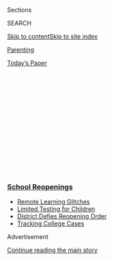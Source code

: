 <div id="app">

<div>

<div>

<div>

<div class="NYTAppHideMasthead css-1q2w90k e1suatyy0">

<div class="section css-ui9rw0 e1suatyy2">

<div class="css-eph4ug er09x8g0">

<div class="css-6n7j50">

</div>

<span class="css-1dv1kvn">Sections</span>

<div class="css-10488qs">

<span class="css-1dv1kvn">SEARCH</span>

</div>

[Skip to content](#site-content)[Skip to site
index](#site-index)

</div>

<div id="masthead-section-label" class="css-1wr3we4 eaxe0e00">

[Parenting](https://www.nytimes3xbfgragh.onion/section/parenting)

</div>

<div class="css-10698na e1huz5gh0">

</div>

</div>

<div id="masthead-bar-one" class="section hasLinks css-15hmgas e1csuq9d3">

<div class="css-uqyvli e1csuq9d0">

</div>

<div class="css-1uqjmks e1csuq9d1">

</div>

<div class="css-9e9ivx">

[](https://myaccount.nytimes3xbfgragh.onion/auth/login?response_type=cookie&client_id=vi)

</div>

<div class="css-1bvtpon e1csuq9d2">

[Today’s
Paper](https://www.nytimes3xbfgragh.onion/section/todayspaper)

</div>

</div>

</div>

</div>

<div data-aria-hidden="false">

<div id="site-content" data-role="main">

<div>

<div class="css-1aor85t" style="opacity:0.000000001;z-index:-1;visibility:hidden">

<div class="css-1hqnpie">

<div class="css-epjblv">

<span class="css-17xtcya">[Parenting](/section/parenting)</span><span class="css-x15j1o">|</span><span class="css-fwqvlz">Kids
Seeking Asylum Find Some Measure of It in One Makeshift
School</span>

</div>

<div class="css-k008qs">

<div class="css-1iwv8en">

<span class="css-18z7m18"></span>

<div>

</div>

</div>

<span class="css-1n6z4y">https://nyti.ms/2Q2TrwW</span>

<div class="css-1705lsu">

<div class="css-4xjgmj">

<div class="css-4skfbu" data-role="toolbar" data-aria-label="Social Media Share buttons, Save button, and Comments Panel with current comment count" data-testid="share-tools">

  - 
  - 
  - 
  - 
    
    <div class="css-6n7j50">
    
    </div>

  - 

</div>

</div>

</div>

</div>

</div>

</div>

<div class="css-13pd83m">

<div class="css-l9svim">

### [<span class="css-pa1jbp"><span class="css-1rxm0ex">School</span><span class="css-1rxm0ex"> Reopenings</span></span>](https://www.nytimes3xbfgragh.onion/spotlight/schools-reopening?name=styln-coronavirus-schools-reopening&region=TOP_BANNER&block=storyline_menu_recirc&action=click&pgtype=Article&impression_id=4a530b40-f4d1-11ea-b32a-256dc0696bd9&variant=undefined)

  - <span class="css-1qkutce">[Remote Learning
    Glitches](https://www.nytimes3xbfgragh.onion/2020/09/08/us/school-districts-cyberattacks-glitches.html?name=styln-coronavirus-schools-reopening&region=TOP_BANNER&block=storyline_menu_recirc&action=click&pgtype=Article&impression_id=4a530b41-f4d1-11ea-b32a-256dc0696bd9&variant=undefined)</span>
  - <span class="css-1qkutce">[Limited Testing for
    Children](https://www.nytimes3xbfgragh.onion/2020/09/08/upshot/children-testing-shortfalls-virus.html?name=styln-coronavirus-schools-reopening&region=TOP_BANNER&block=storyline_menu_recirc&action=click&pgtype=Article&impression_id=4a533250-f4d1-11ea-b32a-256dc0696bd9&variant=undefined)</span>
  - <span class="css-1qkutce">[District Defies Reopening
    Order](https://www.nytimes3xbfgragh.onion/2020/09/10/us/des-moines-school-opening-coronavirus.html?name=styln-coronavirus-schools-reopening&region=TOP_BANNER&block=storyline_menu_recirc&action=click&pgtype=Article&impression_id=4a533251-f4d1-11ea-b32a-256dc0696bd9&variant=undefined)</span>
  - <span class="css-1qkutce">[Tracking College
    Cases](https://www.nytimes3xbfgragh.onion/interactive/2020/us/covid-college-cases-tracker.html?name=styln-coronavirus-schools-reopening&region=TOP_BANNER&block=storyline_menu_recirc&action=click&pgtype=Article&impression_id=4a533252-f4d1-11ea-b32a-256dc0696bd9&variant=undefined)</span>

</div>

</div>

<div id="top-wrapper" class="css-1sy8kpn">

<div id="top-slug" class="css-l9onyx">

Advertisement

</div>

[Continue reading the main
story](#after-top)

<div class="ad top-wrapper" style="text-align:center;height:100%;display:block;min-height:250px">

<div id="top" class="place-ad" data-position="top" data-size-key="top">

</div>

</div>

<div id="after-top">

</div>

</div>

<div>

<div id="sponsor-wrapper" class="css-1hyfx7x">

<div id="sponsor-slug" class="css-19vbshk">

Supported by

</div>

[Continue reading the main
story](#after-sponsor)

<div id="sponsor" class="ad sponsor-wrapper" style="text-align:center;height:100%;display:block">

</div>

<div id="after-sponsor">

</div>

</div>

<div class="css-186x18t">

</div>

<div class="css-1vkm6nb ehdk2mb0">

# Kids Seeking Asylum Find Some Measure of It in One Makeshift School

</div>

When the pandemic hit, volunteers had to find creative ways to educate
migrant children living in limbo near the U.S.-Mexico border.

<div class="css-79elbk" data-testid="photoviewer-wrapper">

<div class="css-z3e15g" data-testid="photoviewer-wrapper-hidden">

</div>

<div class="css-1a48zt4 ehw59r15" data-testid="photoviewer-children">

![<span class="css-16f3y1r e13ogyst0" data-aria-hidden="true">Ana
Morales Becerra, an asylum seeker and single mother of four, is seeking
refuge with her family at the Embajadores de Jesús Church and migrant
shelter in Tijuana. For almost a year, the children have had little to
no access to formal education. Now, volunteers are implementing virtual
classes to try and fill the increasing void after the
pandemic.</span><span class="css-cnj6d5 e1z0qqy90" itemprop="copyrightHolder"><span class="css-1ly73wi e1tej78p0">Credit...</span><span><span>Guillermo
Arias for The New York
Times</span></span></span>](https://static01.graylady3jvrrxbe.onion/images/2020/08/18/multimedia/18par-border-homeschooling7/merlin_175763541_5bd3b445-6b29-48c7-94e0-58947723d57a-articleLarge.jpg?quality=75&auto=webp&disable=upscale)

</div>

</div>

<div class="css-18e8msd">

<div class="css-vp77d3 epjyd6m0">

<div class="css-1baulvz">

By <span class="css-1baulvz" itemprop="name">Myriam Vidal Valero</span>
and <span class="css-1baulvz last-byline" itemprop="name">Rodrigo Pérez
Ortega</span>

</div>

</div>

  - 
    
    <div class="css-ld3wwf e16638kd2">
    
    Aug. 18,
    2020
    
    </div>

  - 
    
    <div class="css-4xjgmj">
    
    <div class="css-d8bdto" data-role="toolbar" data-aria-label="Social Media Share buttons, Save button, and Comments Panel with current comment count" data-testid="share-tools">
    
      - 
      - 
      - 
      - 
        
        <div class="css-6n7j50">
        
        </div>
    
      - 
    
    </div>
    
    </div>

</div>

<div class="css-mdjrty">

[Leer en
español](https://www.nytimes3xbfgragh.onion/es/2020/08/18/espanol/america-latina/escuela-frontera-mexico.html "Read in Spanish")

</div>

</div>

<div class="section meteredContent css-1r7ky0e" name="articleBody" itemprop="articleBody">

<div class="css-1fanzo5 StoryBodyCompanionColumn">

<div class="css-53u6y8">

Ana Morales Becerra, a single mom from Michoacán, Mexico, once described
her former home as a calm place in the middle of a cartel war. With so
many narcos in her neighborhood, in the city of Uruapan, she felt sure
that no one would dare to come in to rob her. But still, she always felt
uneasy as her daily routine — working two jobs and taking care of her
kids — was punctuated with trucks full of armed people passing by.

The tipping point came, however, when narco trucks started following her
children. “No more\!” she remembers saying. “I’m leaving.” Fleeing
cartel violence, sexual abuse and death threats, she left her home to
seek a fresh start in the United States. Last October, she arrived in
Tijuana, Mexico, with her four children, very little money and no place
to stay.

But seeking asylum, which Morales Becerra thought would be a relatively
fast process, turned out to be an administrative tar pit that would
strand her and her family for months while they waited for a judge to
decide their fate. “I didn’t know we would have to go through all this
process,” she said. With their lives on hold, and no access to formal
jobs or school, they have been living at the Embajadores de Jesús
shelter, just three miles south of the U.S.-Mexico border, for almost a
year.

</div>

</div>

<div>

</div>

<div class="css-1fanzo5 StoryBodyCompanionColumn">

<div class="css-53u6y8">

Like Morales Becerra’s family, thousands of families from Central
America and Mexico have come to the U.S. southern border in recent years
escaping violence. The White House’s Migrant Protection Protocols, also
known as the “Remain in Mexico” program, have [forced migrants to wait
in Mexico for
months](https://www.nytimes3xbfgragh.onion/interactive/2019/08/18/us/mexico-immigration-asylum.html)
with no guarantees of asylum.

</div>

</div>

<div class="css-1fanzo5 StoryBodyCompanionColumn">

<div class="css-53u6y8">

During this time, children have little to no access to formal education.
“Jesús, my oldest son, was worried,” Morales Becerra said. “He told me:
‘I already lost one year of school, Mom, I don’t want to lose another
one.’”

-----

**GET MORE NYT PARENTING** [*Sign up for this
newsletter*](https://www.nytimes3xbfgragh.onion/newsletters/parenting?action=click&module=RelatedLinks&pgtype=Article)
*and* [*follow @nytparenting on
Instagram*](https://www.instagram.com/nytparenting/) *and*
[*Twitter*](https://twitter.com/nytparenting/)*.*

-----

In the past decade, the U.S. [registered an estimated 1.7
million](https://www.unhcr.org/globaltrends2019/) asylum requests,
according to a United Nations Refugee Agency. The Trump administration
[reduced the number of
refugees](https://www.migrationpolicy.org/article/refugees-and-asylees-united-states-2018)
the United States accepts annually from 110,000 in 2017 to 30,000 in
2019 — less than ten percent of filed requests in that year. Among those
who seek asylum, “children are much more vulnerable,” said Germán Casas,
a Colombia-based child psychiatrist and president of Doctors Without
Borders Latin America.

</div>

</div>

<div class="css-1fanzo5 StoryBodyCompanionColumn">

<div class="css-53u6y8">

The trauma that some experience en route — family separation, physical
violence, kidnapping, sexual abuse and human trafficking — is
detrimental for their development and mental health, Casas said. Many
migrant children have difficulty regulating their behaviors and
emotions, handling stress and developing empathy,[according to
research](https://onlinelibrary.wiley.com/doi/book/10.1002/9780470669280).

<div id="NYT_MAIN_CONTENT_1_REGION" class="css-9tf9ac">

<div>

</div>

</div>

With little help from the Tijuana government, volunteers on both sides
of the border have stepped in to offer classes to some children. But
just as one of these projects was gaining steam, the Covid-19 pandemic
struck.

</div>

</div>

<div class="css-79elbk" data-testid="photoviewer-wrapper">

<div class="css-z3e15g" data-testid="photoviewer-wrapper-hidden">

</div>

<div class="css-1a48zt4 ehw59r15" data-testid="photoviewer-children">

![<span class="css-16f3y1r e13ogyst0" data-aria-hidden="true">The School
Box Project bus parked outside a shelter in 2019. For many months, until
the pandemic ceased their operation, the distinctive rainbow
mobile-classroom brought volunteer teachers to migrants awaiting
immigration court
hearings.  </span><span class="css-cnj6d5 e1z0qqy90" itemprop="copyrightHolder"><span class="css-1ly73wi e1tej78p0">Credit...</span><span>Picture
Alliance, via
Alamy</span></span>](https://static01.graylady3jvrrxbe.onion/images/2020/08/18/multimedia/18par-border-homeschooling6/merlin_175817601_1c53c837-ccbf-44ea-916f-a4b825c09adb-articleLarge.jpg?quality=75&auto=webp&disable=upscale)

</div>

</div>

<div class="css-1fanzo5 StoryBodyCompanionColumn">

<div class="css-53u6y8">

## A rainbow-colored classroom rolls in

Andrea Rincón Cortés, 21, feels a deep connection with migrants. Her
father tried to cross the border in 1992, but eventually settled in
Tijuana, where she was born and raised. As she grew up, she saw that
crossing over was a matter of survival to most migrants. As a teenager,
she started visiting shelters and coordinating donations. “I felt this
closeness with them because I saw myself reflected,” she said.

In July of 2019, while juggling university coursework and working for an
advocacy group called Border Angels, Rincón Cortés discovered the
[School Box
Project](https://www.schoolboxproject.org/us-mexican-border), an
international organization that brings educational activities to refugee
children in Greece, Bangladesh and Syria. She quickly proposed bringing
these activities to migrant children on the Mexican border, too.

Over the next few months, she and four other volunteers from both sides
of the border, onboard a rainbow-colored
school-bus-turned-mobile-classroom, visited three Tijuana shelters to
give children two-hour lessons. “We focused initially on doing art
therapy activities to identify what educational and emotional needs they
were having,” Rincón Cortés
said.

</div>

</div>

<div class="css-79elbk" data-testid="photoviewer-wrapper">

<div class="css-z3e15g" data-testid="photoviewer-wrapper-hidden">

</div>

<div class="css-1a48zt4 ehw59r15" data-testid="photoviewer-children">

<div class="css-1xdhyk6 erfvjey0">

<span class="css-1ly73wi e1tej78p0">Image</span>

<div class="css-zjzyr8">

<div data-testid="lazyimage-container" style="height:257.77777777777777px">

</div>

</div>

</div>

<span class="css-16f3y1r e13ogyst0" data-aria-hidden="true">In 2019,
Andrea Rincón Cortés, 21, became involved as a volunteer providing
schooling to children in shelters on the Mexican border. When the
pandemic ceased their mobile-classroom program, she founded her own
nonprofit organization to bring virtual classes to migrant
children.</span><span class="css-cnj6d5 e1z0qqy90" itemprop="copyrightHolder"><span class="css-1ly73wi e1tej78p0">Credit...</span><span>Guillermo
Arias for The New York Times</span></span>

</div>

</div>

<div class="css-1fanzo5 StoryBodyCompanionColumn">

<div class="css-53u6y8">

After growing up in dangerous places, and experiencing trauma during
their journey to the border, migrant children often develop permanent
insecurities and have trouble relating to the world, said Dr. Casas.
They are also at a [higher risk of developing mental health
disorders](https://oxfordre.com/publichealth/view/10.1093/acrefore/9780190632366.001.0001/acrefore-9780190632366-e-12)
such as post-traumatic stress disorder.

Schooling and a sense of routine gains a deeper meaning for them,
according to Dr. Casas, who has treated refugee children for more than
20 years. It [diminishes their
anxiety](https://onlinelibrary.wiley.com/doi/10.1002/9780470669280.ch12)
by providing a safe environment where they can focus on useful
knowledge, instead of the wretched atmosphere that surrounds them, he
said.

On a cold December morning last year, we boarded the classroom bus at El
Chaparral port of entry and rode with two volunteers scheduled to teach
that day. People stared at the rainbow school bus in the middle of a
stream of drab cars on the Tijuana streets. As soon as we arrived at the
shelter, a dozen children came running to greet us, hugging our legs and
jumping around smiling. Then they sat down to paint, everything from
random finger painting to depictions of their travel through the desert.

Zaida Guillén, the director of the Embajadores de Jesús shelter, said
the classes changed the kids’ demeanor and allowed them to blossom. “The
children started to integrate more, were more respectful and started
doing teamwork,” she said.

The mobile school seemed to take their minds away from their ordeals,
said Dulce García, an immigration attorney in San Diego and the
executive director of Border Angels. “They have the space to be kids
again, to do homework and to talk about their situation with an expert,”
she
said.

</div>

</div>

<div class="css-79elbk" data-testid="photoviewer-wrapper">

<div class="css-z3e15g" data-testid="photoviewer-wrapper-hidden">

</div>

<div class="css-1a48zt4 ehw59r15" data-testid="photoviewer-children">

<div class="css-1xdhyk6 erfvjey0">

<span class="css-1ly73wi e1tej78p0">Image</span>

<div class="css-zjzyr8">

<div data-testid="lazyimage-container" style="height:257.77777777777777px">

</div>

</div>

</div>

<span class="css-16f3y1r e13ogyst0" data-aria-hidden="true">Migrant
children play at the Embajadores de Jesús Church and shelter, just three
miles south of the U.S.-Mexico border, in
Tijuana.</span><span class="css-cnj6d5 e1z0qqy90" itemprop="copyrightHolder"><span class="css-1ly73wi e1tej78p0">Credit...</span><span>Guillermo
Arias for The New York Times</span></span>

</div>

</div>

<div class="css-1fanzo5 StoryBodyCompanionColumn">

<div class="css-53u6y8">

## An already difficult job becomes nearly impossible

After eight months, the school bus project was running smoothly. The
children were used to the schedule, trusted the volunteers (who also
taught math and English) and missed them when they couldn’t show up.
“They already saw us as part of their lives,” Rincón Cortés said.

</div>

</div>

<div class="css-1fanzo5 StoryBodyCompanionColumn">

<div class="css-53u6y8">

But then, in March, both countries closed their borders and governments
issued stay-at-home orders because of the pandemic. The director of the
School Box Project told Rincón Cortés that they couldn’t safely continue
providing classes and ended their programs worldwide. Rincón Cortés took
the children to the movies as a goodbye field trip, and then she and the
volunteers were left without a bus to continue their teaching.

Morales Becerra’s children, along with the other 75 kids at the three
shelters, were suddenly adrift, in lockdown, while their parents learned
their court appointments to apply for asylum [would be
delayed](https://www.nytimes3xbfgragh.onion/2020/03/17/us/politics/trump-coronavirus-mexican-border.html)
because of the coronavirus. Or worse: that they could be forced
to[return to the violence they were
fleeing](https://www.nytimes3xbfgragh.onion/2020/03/17/world/americas/immigration-guatemala-us-asylum.html).

As contributions and aid dwindled during the next two months, the
children at Embajadores de Jesús shelter were desperate, stressed and
bored without lessons. “All the aid stopped coming. The doctors,
donations, the psychologist … everything,” Morales Becerra said.

Her eldest son, 12-year-old Jesús, kept a copy of “Harry Potter and the
Sorcerer’s Stone,” which tells the adventures of a young wizard. “Since
I had nothing to do, I would finish it and read it again, and again, and
again,” he
said.

</div>

</div>

<div class="css-79elbk" data-testid="photoviewer-wrapper">

<div class="css-z3e15g" data-testid="photoviewer-wrapper-hidden">

</div>

<div class="css-1a48zt4 ehw59r15" data-testid="photoviewer-children">

<div class="css-1xdhyk6 erfvjey0">

<span class="css-1ly73wi e1tej78p0">Image</span>

<div class="css-zjzyr8">

<div data-testid="lazyimage-container" style="height:257.77777777777777px">

</div>

</div>

</div>

<span class="css-16f3y1r e13ogyst0" data-aria-hidden="true">The virtual
classes, set up by the nonprofit organization International Activist
Youth, have brought meaning and structure to the lives of the migrant
children, many of whom have not seen the inside of a classroom since
leaving their
homes. </span><span class="css-cnj6d5 e1z0qqy90" itemprop="copyrightHolder"><span class="css-1ly73wi e1tej78p0">Credit...</span><span>Guillermo
Arias for The New York Times</span></span>

</div>

</div>

<div class="css-1fanzo5 StoryBodyCompanionColumn">

<div class="css-53u6y8">

## Teachers get creative

Back in Michoacán, Morales Becerra had been a single mom who worked two
jobs. Now, at the shelter during lockdown, she languished in depression.
“I’m not used to doing nothing, I always have to be active,” she said.
“I was
desperate.”

<div id="NYT_MAIN_CONTENT_3_REGION" class="css-9tf9ac">

<div>

<div id="styln-prism-freeform-1596575370630" class="section interactive-content interactive-size-medium css-1ftcdic">

<div class="css-17ih8de interactive-body">

<div id="prism-freeform-block-55341" class="css-19mumt8" data-role="complementary" data-storyline="School Reopenings" data-truncated="false" tabindex="0">

<div class="css-a8d9oz">

<div>

[](https://www.nytimes3xbfgragh.onion/spotlight/schools-reopening?action=click&pgtype=Article&state=default&region=MAIN_CONTENT_3&context=storylines_keepup)

### School Reopenings ›

#### Back to School

Updated Sept. 11, 2020

The latest on how schools are reopening amid the pandemic.

  -   - School officials in Des Moines are refusing to hold in-person
        classes, [despite an order from Iowa’s governor and a judge’s
        ruling](https://www.nytimes3xbfgragh.onion/2020/09/10/us/des-moines-school-opening-coronavirus.html?action=click&pgtype=Article&state=default&region=MAIN_CONTENT_3&context=storylines_keepup),
        risking school funding and their jobs because they think it’s
        unsafe.
      - The University of Illinois at Urbana-Champaign had one of the
        most comprehensive plans by a major college to keep the virus
        under control. But it [failed to account for students
        partying](https://www.nytimes3xbfgragh.onion/2020/09/10/health/university-illinois-covid.html?action=click&pgtype=Article&state=default&region=MAIN_CONTENT_3&context=storylines_keepup).
      - College students are [using apps to shame their
        schools](https://www.nytimes3xbfgragh.onion/2020/09/10/technology/coronavirus-quarantines-college.html?action=click&pgtype=Article&state=default&region=MAIN_CONTENT_3&context=storylines_keepup) into
        better coronavirus plans.
      - For some families, the pandemic [has meant a return to their
        native
        languages](https://www.nytimes3xbfgragh.onion/2020/09/10/parenting/family-second-language-coronavirus.html?action=click&pgtype=Article&state=default&region=MAIN_CONTENT_3&context=storylines_keepup).

<div id="styln-survey-component-55341" class="styln-survey-component">

</div>

</div>

</div>

</div>

</div>

</div>

</div>

</div>

When she realized her youngest son, 5-year-old Axel, couldn’t remember
most of what he learned at day care the year before, she asked Guillén
if they could start informal classes for the little ones, and soon she
was teaching math and reading to the shelter’s youngest occupants.

</div>

</div>

<div class="css-1fanzo5 StoryBodyCompanionColumn">

<div class="css-53u6y8">

Meanwhile, on the other side of town, Rincón Cortés was forming her own
plan to continue teaching. For her, it was more than just offering
classes to kids. She wanted to make them feel that someone was looking
out for them, she said. “That they mattered.”

She founded her own nonprofit organization, called [International
Activist Youth](https://www.internationalactivistyouth.com/), and
recruited other college students to help teach. But it was obvious that
distance learning was the only safe way to reach the kids. Resorting to
online methods meant that they had to set up a reliable internet service
and computers at the shelter. A $500 donation helped them jumpstart the
new project.

By July they had an internet connection at the shelter, and brought
projectors, speakers, chairs and other donated materials for the
lessons. Rincón Cortés also had to coach the volunteer teachers how to
interact with migrant children. Small details, such as learning a
child’s name or actively acknowledging their work, gives kids a sense
of self-confidence and dignity.

In mid-July, they started teaching. Rincón Cortés and her team of 14
volunteers now provide more lessons than they could with the school bus.
Online math, English, reading and art classes take up most of the kids’
days. “My children have already warned me that I will not see them
during the day because they have so many activities,” said Morales
Becerra, laughing.

Although her son Jesús misses in-person interaction with his teachers,
he enjoys having more lessons. There are [other silver
linings](https://www.nytimes3xbfgragh.onion/2020/05/20/nyregion/coronavirus-students-schools.html)
as well. “I feel better because if the teachers were here I would be
more embarrassed,” said Jesús, who has always been shy. Now that the
lessons are online, he participates more.

His younger brother Axel is also busy with classes. “I’m beginning to
learn how to read,” he said. “I can read: ‘Mamá me ama’ (‘Mom loves
me’).”

Both children continue dreaming about their future. While Jesús wants to
become a marine biologist or an architect, Axel is torn between becoming
a policeman, soldier or
pizza-maker.

</div>

</div>

<div class="css-79elbk" data-testid="photoviewer-wrapper">

<div class="css-z3e15g" data-testid="photoviewer-wrapper-hidden">

</div>

<div class="css-1a48zt4 ehw59r15" data-testid="photoviewer-children">

<div class="css-1xdhyk6 erfvjey0">

<span class="css-1ly73wi e1tej78p0">Image</span>

<div class="css-zjzyr8">

<div data-testid="lazyimage-container" style="height:257.77777777777777px">

</div>

</div>

</div>

<span class="css-16f3y1r e13ogyst0" data-aria-hidden="true">Two students
laugh together during a virtual class at the church and migrant shelter
in Tijuana, Baja California State, in August.
</span><span class="css-cnj6d5 e1z0qqy90" itemprop="copyrightHolder"><span class="css-1ly73wi e1tej78p0">Credit...</span><span>Guillermo
Arias for The New York Times</span></span>

</div>

</div>

<div class="css-1fanzo5 StoryBodyCompanionColumn">

<div class="css-53u6y8">

The virtual classes also include lessons on basic international
[children’s
rights](https://www.unicef.org/child-rights-convention/convention-text-childrens-version),
such as the right to have a safe home, to be protected against violence
or to have an education. “We focus on one right per lesson,” said Rincón
Cortés. This helps prepare both kids and parents to recognize abuses and
violence. The new program will also help families get in touch with
counselors and organizations for legal or psychological advice.

Even though Mexico and the U.S. have started to open up after lockdown,
Rincón Cortés is planning to continue with the virtual classes. Morales
Becerra said she and many other parents are finding stability and a
sense of hope, although her goal is still to eventually cross the border
after court appointments resume.

“I have many plans,” she said. “I want to go back to school, since I
only have a junior high-school diploma, and I hope this will allow me to
give my kids a better chance in life.”

-----

Myriam Vidal Valero is Mexican journalist who covers health and science.
She is a member of the Mexican Network of Science Journalists.

Rodrigo Pérez Ortega is a journalist based in Washington D.C. who covers
health and science.

*Reporting for this story was supported by the Rosalynn Carter
Fellowship for Mental Health Journalism.*

</div>

</div>

</div>

<div>

</div>

<div>

</div>

<div>

</div>

<div>

<div id="bottom-wrapper" class="css-1ede5it">

<div id="bottom-slug" class="css-l9onyx">

Advertisement

</div>

[Continue reading the main
story](#after-bottom)

<div id="bottom" class="ad bottom-wrapper" style="text-align:center;height:100%;display:block;min-height:90px">

</div>

<div id="after-bottom">

</div>

</div>

</div>

</div>

</div>

## Site Index

<div>

</div>

## Site Information Navigation

  - [© <span>2020</span> <span>The New York Times
    Company</span>](https://help.nytimes3xbfgragh.onion/hc/en-us/articles/115014792127-Copyright-notice)

<!-- end list -->

  - [NYTCo](https://www.nytco.com/)
  - [Contact
    Us](https://help.nytimes3xbfgragh.onion/hc/en-us/articles/115015385887-Contact-Us)
  - [Work with us](https://www.nytco.com/careers/)
  - [Advertise](https://nytmediakit.com/)
  - [T Brand Studio](http://www.tbrandstudio.com/)
  - [Your Ad
    Choices](https://www.nytimes3xbfgragh.onion/privacy/cookie-policy#how-do-i-manage-trackers)
  - [Privacy](https://www.nytimes3xbfgragh.onion/privacy)
  - [Terms of
    Service](https://help.nytimes3xbfgragh.onion/hc/en-us/articles/115014893428-Terms-of-service)
  - [Terms of
    Sale](https://help.nytimes3xbfgragh.onion/hc/en-us/articles/115014893968-Terms-of-sale)
  - [Site
    Map](https://spiderbites.nytimes3xbfgragh.onion)
  - [Help](https://help.nytimes3xbfgragh.onion/hc/en-us)
  - [Subscriptions](https://www.nytimes3xbfgragh.onion/subscription?campaignId=37WXW)

</div>

</div>

</div>

</div>
